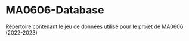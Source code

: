 # MA0606-Database
Répertoire contenant le jeu de données utilisé pour le projet de MA0606 (2022-2023)

